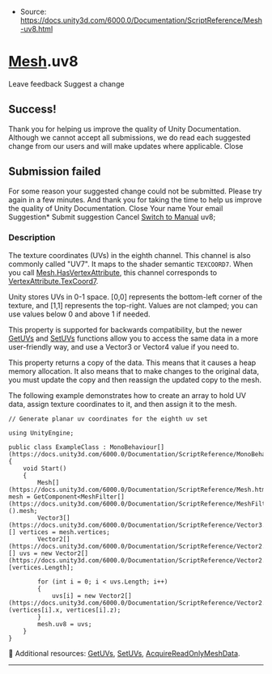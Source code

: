 * Source: https://docs.unity3d.com/6000.0/Documentation/ScriptReference/Mesh-uv8.html

#  [Mesh](https://docs.unity3d.com/6000.0/Documentation/ScriptReference/Mesh.html).uv8
Leave feedback
Suggest a change
## Success!
Thank you for helping us improve the quality of Unity Documentation. Although we cannot accept all submissions, we do read each suggested change from our users and will make updates where applicable.
Close
## Submission failed
For some reason your suggested change could not be submitted. Please <a>try again</a> in a few minutes. And thank you for taking the time to help us improve the quality of Unity Documentation.
Close
Your name Your email Suggestion* Submit suggestion
Cancel
[Switch to Manual](https://docs.unity3d.com/6000.0/Documentation/Manual/class-Mesh.html "Go to Mesh Component in the Manual")
uv8; 
### Description
The texture coordinates (UVs) in the eighth channel.
This channel is also commonly called "UV7". It maps to the shader semantic `TEXCOORD7`. When you call [Mesh.HasVertexAttribute](https://docs.unity3d.com/6000.0/Documentation/ScriptReference/Mesh.HasVertexAttribute.html), this channel corresponds to [VertexAttribute.TexCoord7](https://docs.unity3d.com/6000.0/Documentation/ScriptReference/Rendering.VertexAttribute.TexCoord7.html).  
  
Unity stores UVs in 0-1 space. [0,0] represents the bottom-left corner of the texture, and [1,1] represents the top-right. Values are not clamped; you can use values below 0 and above 1 if needed.  
  
This property is supported for backwards compatibility, but the newer [GetUVs](https://docs.unity3d.com/6000.0/Documentation/ScriptReference/Mesh.GetUVs.html) and [SetUVs](https://docs.unity3d.com/6000.0/Documentation/ScriptReference/Mesh.SetUVs.html) functions allow you to access the same data in a more user-friendly way, and use a Vector3 or Vector4 value if you need to.  
  
This property returns a copy of the data. This means that it causes a heap memory allocation. It also means that to make changes to the original data, you must update the copy and then reassign the updated copy to the mesh.  
  
The following example demonstrates how to create an array to hold UV data, assign texture coordinates to it, and then assign it to the mesh.
```
// Generate planar uv coordinates for the eighth uv set  
  
using UnityEngine;  
  
public class ExampleClass : MonoBehaviour[](https://docs.unity3d.com/6000.0/Documentation/ScriptReference/MonoBehaviour.html)
{
    void Start()
    {
        Mesh[](https://docs.unity3d.com/6000.0/Documentation/ScriptReference/Mesh.html) mesh = GetComponent<MeshFilter[](https://docs.unity3d.com/6000.0/Documentation/ScriptReference/MeshFilter.html)>().mesh;
        Vector3[](https://docs.unity3d.com/6000.0/Documentation/ScriptReference/Vector3.html)[] vertices = mesh.vertices;
        Vector2[](https://docs.unity3d.com/6000.0/Documentation/ScriptReference/Vector2.html)[] uvs = new Vector2[](https://docs.unity3d.com/6000.0/Documentation/ScriptReference/Vector2.html)[vertices.Length];  
  
        for (int i = 0; i < uvs.Length; i++)
        {
            uvs[i] = new Vector2[](https://docs.unity3d.com/6000.0/Documentation/ScriptReference/Vector2.html)(vertices[i].x, vertices[i].z);
        }
        mesh.uv8 = uvs;
    }
}

```

Additional resources: [GetUVs](https://docs.unity3d.com/6000.0/Documentation/ScriptReference/Mesh.GetUVs.html), [SetUVs](https://docs.unity3d.com/6000.0/Documentation/ScriptReference/Mesh.SetUVs.html), [AcquireReadOnlyMeshData](https://docs.unity3d.com/6000.0/Documentation/ScriptReference/Mesh.AcquireReadOnlyMeshData.html).
* * *
